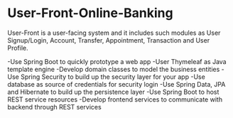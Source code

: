 # User-Front-Online-Banking
User-Front is a user-facing system and it includes such modules as User Signup/Login, Account, Transfer, Appointment, Transaction and User Profile. 

-Use Spring Boot to quickly prototype a web app
-User Thymeleaf as Java template engine
-Develop domain classes to model the business entities
-Use Spring Security to build up the security layer for your app
-Use database as source of credentials for security login
-Use Spring Data, JPA and Hibernate to build up the persistence layer
-Use Spring Boot to host REST service resources
-Develop frontend services to communicate with backend through REST services

